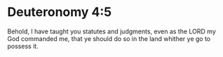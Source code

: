 # Deuteronomy 4:5

Behold, I have taught you statutes and judgments, even as the LORD my God commanded me, that ye should do so in the land whither ye go to possess it.